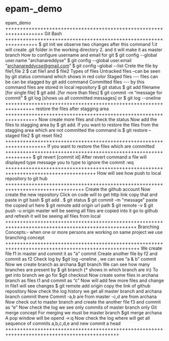 # epam-_demo
epam_demo
+++++++++++++++++++++++++++++++++++++++++++++++++++++++++++++++++++
Git Bash
+++++++++++++++++++++++++++++++++++++++++++++++++++++++++++++++++
$ git init
we observe two changes after this command 
1.it will create .git folder in the working directory
2. and it will make it as master branch
How to configure username and email for git
$ git config --global   user.name "archanareddyse"
$ git config --global   user.email  “archanareddycse@gmail.com”
$ git config –global  --list
Crete the file by file1,file 2
$ cat file1 and $ file2
Types of files 
Untracked files –can be seen by git status command which shows in red color
Staged files --- files can be can be stagged by git add command
Committed files --- by this command files are stored in local repository
$ git status
$ git add filename [for single file]
$ git add .[for more than files]
$ git commit -m “message for commit”
$ git log [shows us all committed messages]
or
$ git log --oneline
++++++++++++++++++++++++++++++++++++++++++++++++++++++++++++++++
restore the files after stagging area
+++++++++++++++++++++++++++++++++++++++++++++++++++++++++++++++++
Now create more files and check the status
Now add the files to stagging area by $ git add.
If you want to restore the files from the stagging area which are not committed the command is 
$ git restore –staged file2
$ git reset file2
++++++++++++++++++++++++++++++++++++++++++++++++++++++++++++++++++++
If you want to restore the files which are  committed 
+++++++++++++++++++++++++++++++++++++++++++++++++++++++++++++++
$ git revert [commit id]
After revert command a file will displayed type message you to type to ignore the commit
:wq
+++++++++++++++++++++++++++++++++++++++++++++++++++++++++++++++++++++++++++++++++++++
How will see how push to local repository to git hub
+++++++++++++++++++++++++++++++++++++++++++++++++++++++++++++++++++++++++++++++++
Create the github account 
Now create the new repository
Click on code will to get http link copy that and paste in git bash
$ git add .
$ git status 
$ git commit -m "message"
paste the copied url here 
$ git remote add origin url path
$ git remote -v
$ git push -u origin master
will be seeing all files are copied into it
go to github and refresh it will be seeing all files from local
+++++++++++++++++++++++++++++++++++++++++++++++++++++++++++++++++++++++++++++++++++++++++++++++++++
Branching Concepts:- when one or more persons are working on same project we use branching concept
++++++++++++++++++++++++++++++++++++++++++++++++++++++++++++++++++++++++++++++++++++++++++++++++++++
We create file f1 in master and commit it as “a” commit
Create another file by f2 and commit as f2
Check log by $git log –oneline , we can see “a & b” commit
Now we create branch as archana 
$git branch <branch name>
We can see how many branches are present by 
$ git branch {* shows in which branch are in}
To get into branch we go for
$git checkout <branch name>
Now create some files in archana branch as files t1 and commit as “c”
Now will add few more files and change in file1 will see changes
$ git remote add origin copy the link of github repository
Now check the log history we get all master branch and archana branch commit there
Commit -a,b are from master
              -c,d are from archana
Now check out to master branch and create the another file f3 and commit as “e”
Now check the log we see only commits of master branch only
Git merge concept
For merging we must be master branch
$git merge archana
A pop window will be opend ->:q
Now check the log where will get all sequence of commits a,b,c,d,e and new commit a head
+++++++++++++++++++++++++++++++++++++++++++++++++++++++++++++++++++++++++++++++++++++++++++++


